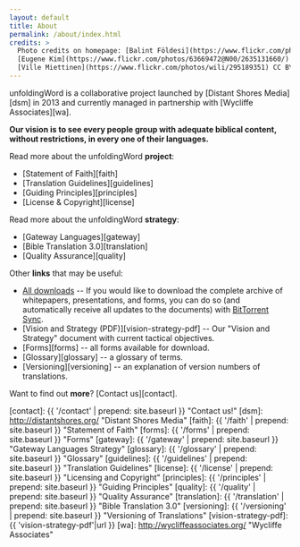 ```yaml
---
layout: default
title: About
permalink: /about/index.html
credits: >
  Photo credits on homepage: [Balint Földesi](https://www.flickr.com/photos/109187123@N04/11753707934/) CC BY,
  [Eugene Kim](https://www.flickr.com/photos/63669472@N00/2635131660/) CC BY,
  [Ville Miettinen](https://www.flickr.com/photos/wili/295189351) CC BY
---
```


unfoldingWord is a collaborative project launched by [Distant Shores Media][dsm]
in 2013 and currently managed in partnership with [Wycliffe Associates][wa].

**Our vision is to see every people group with adequate biblical content, without restrictions, in every one of their languages.**

Read more about the unfoldingWord **project**:

-   [Statement of Faith][faith]
-   [Translation Guidelines][guidelines]
-   [Guiding Principles][principles]
-   [License & Copyright][license]


Read more about the unfoldingWord **strategy**:

-   [Gateway Languages][gateway]
-   [Bible Translation 3.0][translation]
-   [Quality Assurance][quality]

Other **links** that may be useful:

-   [All downloads][archive] -- If you would like to download the complete archive of whitepapers, presentations, and forms, you can do so (and automatically receive all updates to the documents) with [BitTorrent Sync][btsync].
-   [Vision and Strategy (PDF)][vision-strategy-pdf] -- Our "Vision and Strategy" document with current tactical objectives.
-   [Forms][forms] -- all forms available for download.
-   [Glossary][glossary] -- a glossary of terms.
-   [Versioning][versioning] -- an explanation of version numbers of translations.

Want to find out **more**? [Contact us][contact].



[archive]: https://link.getsync.com/#f=uW%20assets&sz=5E7&t=2&s=JRC7LO6CONWJVSNOKVQKYAGJI52CGBPOREXTXO5OWT5DKT32AKAA&i=CJGVRL3FOMC66ON3UGQKRTF6KSUUCP42N&v=2.0 "Click here for the BitTorrent Sync shared secret"
[btsync]: https://www.getsync.com/ "BitTorrent Sync"
[contact]: {{ '/contact' | prepend: site.baseurl }} "Contact us!"
[dsm]: http://distantshores.org/ "Distant Shores Media"
[faith]: {{ '/faith' | prepend: site.baseurl }} "Statement of Faith"
[forms]: {{ '/forms' | prepend: site.baseurl }} "Forms"
[gateway]: {{ '/gateway' | prepend: site.baseurl }} "Gateway Languages Strategy"
[glossary]: {{ '/glossary' | prepend: site.baseurl }} "Glossary"
[guidelines]: {{ '/guidelines' | prepend: site.baseurl }} "Translation Guidelines"
[license]: {{ '/license' | prepend: site.baseurl }} "Licensing and Copyright"
[principles]: {{ '/principles' | prepend: site.baseurl }} "Guiding Principles"
[quality]: {{ '/quality' | prepend: site.baseurl }} "Quality Assurance"
[translation]: {{ '/translation' | prepend: site.baseurl }} "Bible Translation 3.0"
[versioning]: {{ '/versioning' | prepend: site.baseurl }} "Versioning of Translations"
[vision-strategy-pdf]: {{ 'vision-strategy-pdf'|url }}
[wa]: http://wycliffeassociates.org/ "Wycliffe Associates"